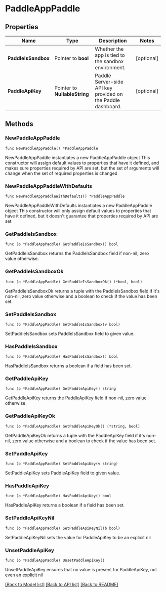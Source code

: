 # PaddleAppPaddle

## Properties

Name | Type | Description | Notes
------------ | ------------- | ------------- | -------------
**PaddleIsSandbox** | Pointer to **bool** | Whether the app is tied to the sandbox environment. | [optional] 
**PaddleApiKey** | Pointer to **NullableString** | Paddle Server-side API key provided on the Paddle dashboard. | [optional] 

## Methods

### NewPaddleAppPaddle

`func NewPaddleAppPaddle() *PaddleAppPaddle`

NewPaddleAppPaddle instantiates a new PaddleAppPaddle object
This constructor will assign default values to properties that have it defined,
and makes sure properties required by API are set, but the set of arguments
will change when the set of required properties is changed

### NewPaddleAppPaddleWithDefaults

`func NewPaddleAppPaddleWithDefaults() *PaddleAppPaddle`

NewPaddleAppPaddleWithDefaults instantiates a new PaddleAppPaddle object
This constructor will only assign default values to properties that have it defined,
but it doesn't guarantee that properties required by API are set

### GetPaddleIsSandbox

`func (o *PaddleAppPaddle) GetPaddleIsSandbox() bool`

GetPaddleIsSandbox returns the PaddleIsSandbox field if non-nil, zero value otherwise.

### GetPaddleIsSandboxOk

`func (o *PaddleAppPaddle) GetPaddleIsSandboxOk() (*bool, bool)`

GetPaddleIsSandboxOk returns a tuple with the PaddleIsSandbox field if it's non-nil, zero value otherwise
and a boolean to check if the value has been set.

### SetPaddleIsSandbox

`func (o *PaddleAppPaddle) SetPaddleIsSandbox(v bool)`

SetPaddleIsSandbox sets PaddleIsSandbox field to given value.

### HasPaddleIsSandbox

`func (o *PaddleAppPaddle) HasPaddleIsSandbox() bool`

HasPaddleIsSandbox returns a boolean if a field has been set.

### GetPaddleApiKey

`func (o *PaddleAppPaddle) GetPaddleApiKey() string`

GetPaddleApiKey returns the PaddleApiKey field if non-nil, zero value otherwise.

### GetPaddleApiKeyOk

`func (o *PaddleAppPaddle) GetPaddleApiKeyOk() (*string, bool)`

GetPaddleApiKeyOk returns a tuple with the PaddleApiKey field if it's non-nil, zero value otherwise
and a boolean to check if the value has been set.

### SetPaddleApiKey

`func (o *PaddleAppPaddle) SetPaddleApiKey(v string)`

SetPaddleApiKey sets PaddleApiKey field to given value.

### HasPaddleApiKey

`func (o *PaddleAppPaddle) HasPaddleApiKey() bool`

HasPaddleApiKey returns a boolean if a field has been set.

### SetPaddleApiKeyNil

`func (o *PaddleAppPaddle) SetPaddleApiKeyNil(b bool)`

 SetPaddleApiKeyNil sets the value for PaddleApiKey to be an explicit nil

### UnsetPaddleApiKey
`func (o *PaddleAppPaddle) UnsetPaddleApiKey()`

UnsetPaddleApiKey ensures that no value is present for PaddleApiKey, not even an explicit nil

[[Back to Model list]](../README.md#documentation-for-models) [[Back to API list]](../README.md#documentation-for-api-endpoints) [[Back to README]](../README.md)


